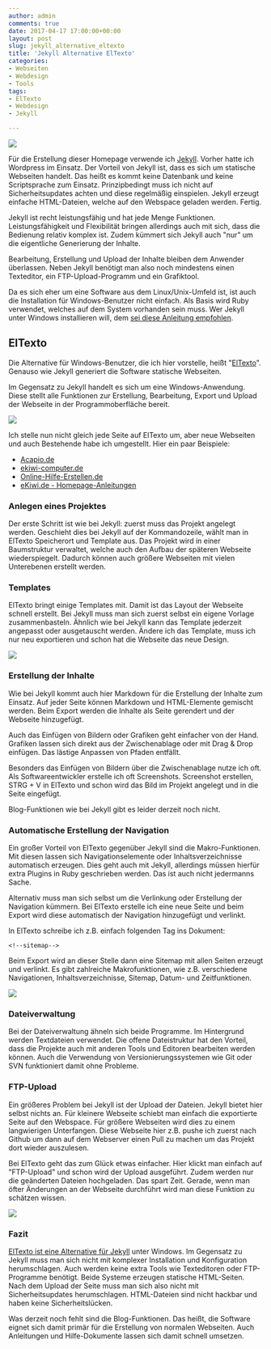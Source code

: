 ```yaml
---
author: admin
comments: true
date: 2017-04-17 17:00:00+00:00
layout: post
slug: jekyll_alternative_eltexto
title: 'Jekyll Alternative ElTexto'
categories:
- Webseiten
- Webdesign
- Tools
tags:
- ElTexto
- Webdesign
- Jekyll

---
```


<img src="/assets/uploads/2017/4/el_texto.jpg" class="imagelogo">

Für die Erstellung dieser Homepage verwende ich [Jekyll](https://jekyllrb.com/). Vorher hatte ich Wordpress im Einsatz. Der Vorteil von Jekyll ist, dass es sich um statische Webseiten handelt. Das heißt es kommt keine Datenbank und keine Scriptsprache zum Einsatz. Prinzipbedingt muss ich nicht auf Sicherheitsupdates achten und diese regelmäßig einspielen. Jekyll erzeugt einfache HTML-Dateien, welche auf den Webspace geladen werden. Fertig.

Jekyll ist recht leistungsfähig und hat jede Menge Funktionen. Leistungsfähigkeit und Flexibilität bringen allerdings auch mit sich, dass die Bedienung relativ komplex ist. Zudem kümmert sich Jekyll auch "nur" um die eigentliche Generierung der Inhalte. 

Bearbeitung, Erstellung und Upload der Inhalte bleiben dem Anwender überlassen. Neben Jekyll benötigt man also noch mindestens einen Texteditor, ein FTP-Upload-Programm und ein Grafiktool.

<!--more-->

Da es sich eher um eine Software aus dem Linux/Unix-Umfeld ist, ist auch die Installation für Windows-Benutzer nicht einfach. Als Basis wird Ruby verwendet, welches auf dem System vorhanden sein muss. Wer Jekyll unter Windows installieren will, dem [sei diese Anleitung empfohlen](https://davidburela.wordpress.com/2015/11/28/easily-install-jekyll-on-windows-with-3-command-prompt-entries-and-chocolatey/).

## ElTexto

Die Alternative für Windows-Benutzer, die ich hier vorstelle, heißt "[ElTexto](http://eltexto.net)". Genauso wie Jekyll generiert die Software statische Webseiten. 

Im Gegensatz zu Jekyll handelt es sich um eine Windows-Anwendung. Diese stellt alle Funktionen zur Erstellung, Bearbeitung, Export und Upload der Webseite in der Programmoberfläche bereit.

![](/assets/uploads/2017/4/eltexto.png)

Ich stelle nun nicht gleich jede Seite auf ElTexto um, aber neue Webseiten und auch Bestehende habe ich umgestellt. Hier ein paar Beispiele:

- [Acapio.de](https://acapio.de/)
- [ekiwi-computer.de](https://ekiwi-computer.de/)
- [Online-Hilfe-Erstellen.de](https://online-hilfe-erstellen.de/)
- [eKiwi.de - Homepage-Anleitungen](https://ekiwi.de/anleitungen/index.html)

### Anlegen eines Projektes

Der erste Schritt ist wie bei Jekyll: zuerst muss das Projekt angelegt werden. Geschieht dies bei Jekyll auf der Kommandozeile, wählt man in ElTexto Speicherort und Template aus. Das Projekt wird in einer Baumstruktur verwaltet, welche auch den Aufbau der späteren Webseite wiederspiegelt. Dadurch können auch größere Webseiten mit vielen Unterebenen erstellt werden.

### Templates

ElTexto bringt einige Templates mit. Damit ist das Layout der Webseite schnell erstellt. Bei Jekyll muss man sich zuerst selbst ein eigene Vorlage zusammenbasteln. Ähnlich wie bei Jekyll kann das Template jederzeit angepasst oder ausgetauscht werden. Ändere ich das Template, muss ich nur neu exportieren und schon hat die Webseite das neue Design.

![](/assets/uploads/2017/4/eltexto_template.png)

### Erstellung der Inhalte

Wie bei Jekyll kommt auch hier Markdown für die Erstellung der Inhalte zum Einsatz. Auf jeder Seite können Markdown und HTML-Elemente gemischt werden. Beim Export werden die Inhalte als Seite gerendert und der Webseite hinzugefügt. 

Auch das Einfügen von Bildern oder Grafiken geht einfacher von der Hand. Grafiken lassen sich direkt aus der Zwischenablage oder mit Drag & Drop einfügen. Das lästige Anpassen von Pfaden entfällt.

Besonders das Einfügen von Bildern über die Zwischenablage nutze ich oft. Als Softwareentwickler erstelle ich oft Screenshots. Screenshot erstellen, STRG + V in ElTexto und schon wird das Bild im Projekt angelegt und in die Seite eingefügt.

Blog-Funktionen wie bei Jekyll gibt es leider derzeit noch nicht.

### Automatische Erstellung der Navigation

Ein großer Vorteil von ElTexto gegenüber Jekyll sind die Makro-Funktionen. Mit diesen lassen sich Navigationselemente oder Inhaltsverzeichnisse automatisch erzeugen. Dies geht auch mit Jekyll, allerdings müssen hierfür extra Plugins in Ruby geschrieben werden. Das ist auch nicht jedermanns Sache.

Alternativ muss man sich selbst um die Verlinkung oder Erstellung der Navigation kümmern. Bei ElTexto erstelle ich eine neue Seite und beim Export wird diese automatisch der Navigation hinzugefügt und verlinkt. 

In ElTexto schreibe ich z.B. einfach folgenden Tag ins Dokument:

	<!--sitemap-->

Beim Export wird an dieser Stelle dann eine Sitemap mit allen Seiten erzeugt und verlinkt. Es gibt zahlreiche Makrofunktionen, wie z.B. verschiedene Navigationen, Inhaltsverzeichnisse, Sitemap, Datum- und Zeitfunktionen.

![](/assets/uploads/2017/4/eltexto_makro.png)

### Dateiverwaltung

Bei der Dateiverwaltung ähneln sich beide Programme. Im Hintergrund werden Textdateien verwendet. Die offene Dateistruktur hat den Vorteil, dass die Projekte auch mit anderen Tools und Editoren bearbeiten werden können. Auch die Verwendung von Versionierungssystemen wie Git oder SVN funktioniert damit ohne Probleme.

### FTP-Upload

Ein größeres Problem bei Jekyll ist der Upload der Dateien. Jekyll bietet hier selbst nichts an. Für kleinere Webseite schiebt man einfach die exportierte Seite auf den Webspace. Für größere Webseiten wird dies zu einem langwierigen Unterfangen. Diese Webseite hier z.B. pushe ich zuerst nach Github um dann auf dem Webserver einen Pull zu machen um das Projekt dort wieder auszulesen.

Bei ElTexto geht das zum Glück etwas einfacher. Hier klickt man einfach auf "FTP-Upload" und schon wird der Upload ausgeführt. Zudem werden nur die geänderten Dateien hochgeladen. Das spart Zeit. Gerade, wenn man öfter Änderungen an der Webseite durchführt wird man diese Funktion zu schätzen wissen. 

![](/assets/uploads/2017/4/eltexto_ftp.png)

### Fazit

[ElTexto ist eine Alternative für Jekyll](https://eltexto.net) unter Windows. Im Gegensatz zu Jekyll muss man sich nicht mit komplexer Installation und Konfiguration herumschlagen. Auch werden keine extra Tools wie Texteditoren oder FTP-Programme benötigt. Beide Systeme erzeugen statische HTML-Seiten. Nach dem Upload der Seite muss man sich also nicht mit Sicherheitsupdates herumschlagen. HTML-Dateien sind nicht hackbar und haben keine Sicherheitslücken.

Was derzeit noch fehlt sind die Blog-Funktionen. Das heißt, die Software eignet sich damit primär für die Erstellung von normalen Webseiten. Auch Anleitungen und Hilfe-Dokumente lassen sich damit schnell umsetzen.
